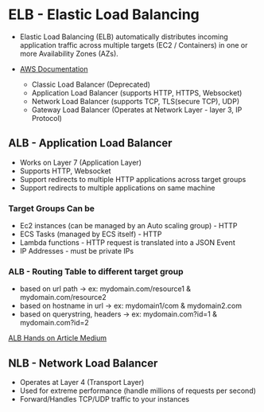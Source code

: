 # ELB - Elastic Load Balancing

- Elastic Load Balancing (ELB) automatically distributes incoming application traffic across multiple targets (EC2 / Containers) in one or more Availability Zones (AZs). 
- [AWS Documentation](https://aws.amazon.com/elasticloadbalancing/)

    - Classic Load Balancer (Deprecated)
    - Application Load Balancer (supports HTTP, HTTPS, Websocket)
    - Network Load Balancer (supports TCP, TLS(secure TCP), UDP)
    - Gateway Load Balancer (Operates at Network Layer - layer 3, IP Protocol)


## ALB - Application Load Balancer
- Works on Layer 7 (Application Layer)
- Supports HTTP, Websocket
- Support redirects to multiple HTTP applications across target groups
- Support redirects to multiple applications on same machine

### Target Groups Can be
- Ec2 instances (can be managed by an Auto scaling group) - HTTP
- ECS Tasks (managed by ECS itself) - HTTP
- Lambda functions - HTTP request is translated into a JSON Event
- IP Addresses - must be private IPs 

###  ALB - Routing Table to different target group
- based on url path -> ex:  mydomain.com/resource1 & mydomain.com/resource2
- based on hostname in url -> ex: mydomain1/com & mydomain2.com
- based on querystring, headers -> ex: mydomain.com?id=1 & mydomain.com?id=2

[ALB Hands on Article Medium](https://hkcodeblogs.medium.com/scaling-with-aws-1-application-load-balancer-alb-b9ea2edb5f46)

## NLB - Network Load Balancer
- Operates at Layer 4 (Transport Layer)
- Used for extreme performance (handle millions of requests per second)
- Forward/Handles TCP/UDP traffic to your instances
